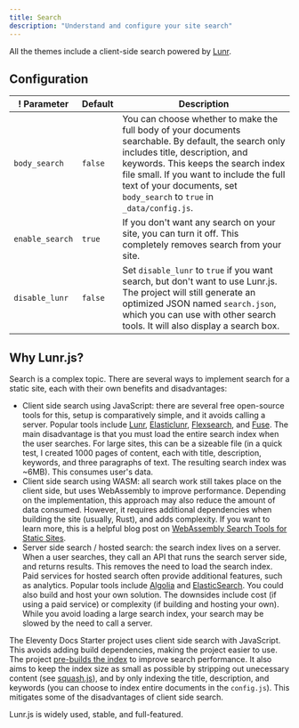 ```yaml
---
title: Search
description: "Understand and configure your site search"
---
```


All the themes include a client-side search powered by [Lunr](https://lunrjs.com/).

## Configuration

! Parameter | Default | Description|
| --------- | ------- | ---------- |
| `body_search` | `false` | You can choose whether to make the full body of your documents searchable. By default, the search only includes title, description, and keywords. This keeps the search index file small. If you want to include the full text of your documents, set `body_search` to `true` in `_data/config.js`. |
| `enable_search` | `true` | If you don't want any search on your site, you can turn it off. This completely removes search from your site. |
| `disable_lunr` | `false` | Set `disable_lunr` to `true` if you want search, but don't want to use Lunr.js. The project will still generate an optimized JSON named `search.json`, which you can use with other search tools. It will also display a search box. |

## Why Lunr.js?

Search is a complex topic. There are several ways to implement search for a static site, each with their own benefits and disadvantages:

* Client side search using JavaScript: there are several free open-source tools for this, setup is comparatively simple, and it avoids calling a server. Popular tools include [Lunr](https://lunrjs.com/), [Elasticlunr](http://elasticlunr.com/), [Flexsearch](https://github.com/nextapps-de/flexsearch), and [Fuse](https://fusejs.io/). The main disadvantage is that you must load the entire search index when the user searches. For large sites, this can be a sizeable file (in a quick test, I created 1000 pages of content, each with title, description, keywords, and three paragraphs of text. The resulting search index was ~6MB). This consumes user's data.
* Client side search using WASM: all search work still takes place on the client side, but uses WebAssembly to improve performance. Depending on the implementation, this approach may also reduce the amount of data consumed. However, it requires additional dependencies when building the site (usually, Rust), and adds complexity. If you want to learn more, this is a helpful blog post on [WebAssembly Search Tools for Static Sites](https://healeycodes.com/webassembly-search-tools-for-static-websites/).
* Server side search / hosted search: the search index lives on a server. When a user searches, they call an API that runs the search server side, and returns results. This removes the need to load the search index. Paid services for hosted search often provide additional features, such as analytics. Popular tools include [Algolia](https://www.algolia.com/) and [ElasticSearch](https://www.elastic.co/elasticsearch/). You could also build and host your own solution. The downsides include cost (if using a paid service) or complexity (if building and hosting your own). While you avoid loading a large search index, your search may be slowed by the need to call a server. 

The Eleventy Docs Starter project uses client side search with JavaScript. This avoids adding build dependencies, making the project easier to use. The project [pre-builds the index](https://lunrjs.com/guides/index_prebuilding.html) to improve search performance. It also aims to keep the index size as small as possible by stripping out unecessary content (see [squash.js]()), and by only indexing the title, description, and keywords (you can choose to index entire documents in the `config.js`). This mitigates some of the disadvantages of client side search.

Lunr.js is widely used, stable, and full-featured.